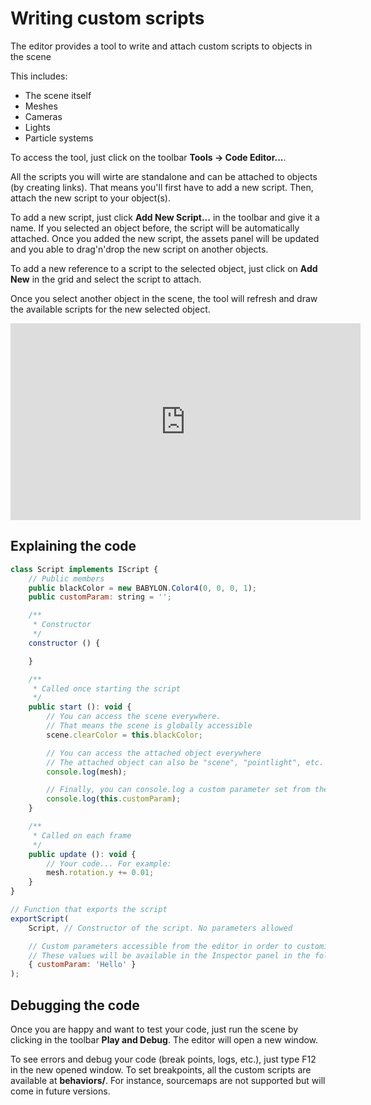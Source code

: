 # Writing custom scripts

The editor provides a tool to write and attach custom scripts to objects in the scene

This includes:
* The scene itself
* Meshes
* Cameras
* Lights
* Particle systems

To access the tool, just click on the toolbar **Tools -> Code Editor...**.

All the scripts you will wirte are standalone and can be attached to objects (by creating links).
That means you'll first have to add a new script. Then, attach the new script to your object(s).

To add a new script, just click **Add New Script...** in the toolbar and give it a name. If you selected an object before, the script will be automatically attached.
Once you added the new script, the assets panel will be updated and you able to drag'n'drop the new script on another objects.

To add a new reference to a script to the selected object, just click on **Add New** in the grid and select the script to attach.

Once you select another object in the scene, the tool will refresh and draw the available scripts for the new selected object.

<iframe width="560" height="315" src="https://www.youtube.com/embed/6U87lDX8i3A" frameborder="0" allow="autoplay; encrypted-media" allowfullscreen></iframe>

## Explaining the code

```javascript
class Script implements IScript {
    // Public members
    public blackColor = new BABYLON.Color4(0, 0, 0, 1);
    public customParam: string = '';

    /**
     * Constructor
     */
    constructor () {

    }

    /**
     * Called once starting the script
     */
    public start (): void {
        // You can access the scene everywhere.
        // That means the scene is globally accessible
        scene.clearColor = this.blackColor;

        // You can access the attached object everywhere
        // The attached object can also be "scene", "pointlight", etc.
        console.log(mesh);

        // Finally, you can console.log a custom parameter set from the editor
        console.log(this.customParam);
    }

    /**
     * Called on each frame
     */
    public update (): void {
        // Your code... For example:
        mesh.rotation.y += 0.01;
    }
}

// Function that exports the script
exportScript(
    Script, // Constructor of the script. No parameters allowed

    // Custom parameters accessible from the editor in order to customize the script.
    // These values will be available in the Inspector panel in the folder 'Script'
    { customParam: 'Hello' }
);
```

## Debugging the code
Once you are happy and want to test your code, just run the scene by clicking in the toolbar **Play and Debug**. The editor will open a new window.

To see errors and debug your code (break points, logs, etc.), just type F12 in the new opened window. To set breakpoints, all the custom scripts are available at **behaviors/**. For instance, sourcemaps are not supported but will come in future versions.
